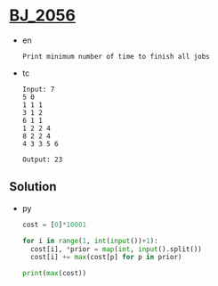 # [BJ_2056](https://acmicpc.net/problem/2056)

* en

  ```en
  Print minimum number of time to finish all jobs
  ```

* tc

  ```tc
  Input: 7
  5 0
  1 1 1
  3 1 2
  6 1 1
  1 2 2 4
  8 2 2 4
  4 3 3 5 6

  Output: 23
  ```

## Solution

* py

  ```py
  cost = [0]*10001

  for i in range(1, int(input())+1):
    cost[i], *prior = map(int, input().split())
    cost[i] += max(cost[p] for p in prior)

  print(max(cost))
  ```
